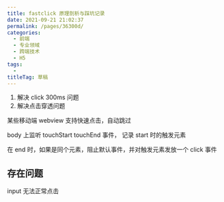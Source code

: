 ```yaml
---
title: fastclick 原理剖析与踩坑记录
date: 2021-09-21 21:02:37
permalink: /pages/36300d/
categories: 
  - 前端
  - 专业领域
  - 跨端技术
  - H5
tags: 
  - 
titleTag: 草稿
---
```


1. 解决 click 300ms 问题
2. 解决点击穿透问题

某些移动端 webview 支持快速点击，自动跳过

body 上监听 touchStart touchEnd 事件， 记录 start 时的触发元素

在 end 时，如果是同个元素，阻止默认事件，并对触发元素发放一个 click 事件


## 存在问题

input 无法正常点击